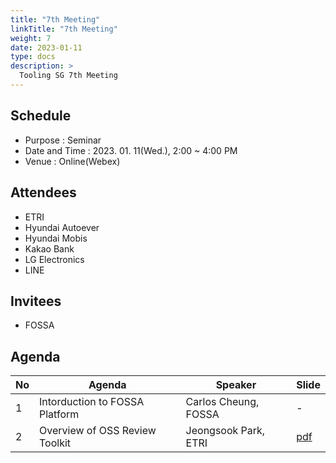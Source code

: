 ```yaml
---
title: "7th Meeting"
linkTitle: "7th Meeting"
weight: 7
date: 2023-01-11
type: docs
description: >
  Tooling SG 7th Meeting
---
```


## Schedule

* Purpose : Seminar
* Date and Time : 2023. 01. 11(Wed.), 2:00 ~ 4:00 PM
* Venue : Online(Webex)

## Attendees
* ETRI
* Hyundai Autoever
* Hyundai Mobis
* Kakao Bank
* LG Electronics
* LINE

## Invitees
* FOSSA

## Agenda
| No | Agenda           | Speaker | Slide |
|----|-----------------|------|------|
| 1  | Intorduction to FOSSA Platform | Carlos Cheung, FOSSA | - |
| 2  | Overview of OSS Review Toolkit | Jeongsook Park, ETRI | [pdf](./Session2_ETRI.pdf) |
